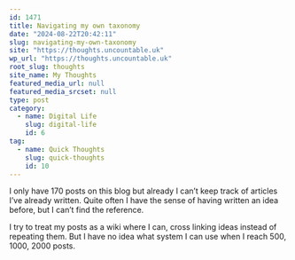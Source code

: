 ```yaml
---
id: 1471
title: Navigating my own taxonomy
date: "2024-08-22T20:42:11"
slug: navigating-my-own-taxonomy
site: "https://thoughts.uncountable.uk"
wp_url: "https://thoughts.uncountable.uk"
root_slug: thoughts
site_name: My Thoughts
featured_media_url: null
featured_media_srcset: null
type: post
category:
  - name: Digital Life
    slug: digital-life
    id: 6
tag:
  - name: Quick Thoughts
    slug: quick-thoughts
    id: 10
---
```



<p>I only have 170 posts on this blog but already I can&#8217;t keep track of articles I&#8217;ve already written.  Quite often I have the sense of having written an idea before, but I can&#8217;t find the reference.</p>



<p>I try to treat my posts as a wiki where I can, cross linking ideas instead of repeating them.  But I have no idea what system I can use when I reach 500, 1000, 2000 posts.  </p>
